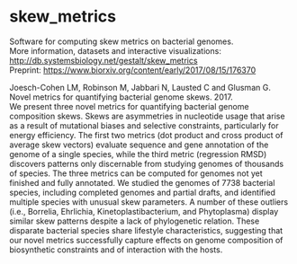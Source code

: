 # skew_metrics
Software for computing skew metrics on bacterial genomes.  
More information, datasets and interactive visualizations: http://db.systemsbiology.net/gestalt/skew_metrics  
Preprint: https://www.biorxiv.org/content/early/2017/08/15/176370

Joesch-Cohen LM, Robinson M, Jabbari N, Lausted C and Glusman G. Novel metrics for quantifying bacterial genome skews. 2017.  
We present three novel metrics for quantifying bacterial genome composition skews. Skews are asymmetries in nucleotide usage that arise as a result of mutational biases and selective constraints, particularly for energy efficiency. The first two metrics (dot product and cross product of average skew vectors) evaluate sequence and gene annotation of the genome of a single species, while the third metric (regression RMSD) discovers patterns only discernable from studying genomes of thousands of species. The three metrics can be computed for genomes not yet finished and fully annotated. We studied the genomes of 7738 bacterial species, including completed genomes and partial drafts, and identified multiple species with unusual skew parameters. A number of these outliers (i.e., Borrelia, Ehrlichia, Kinetoplastibacterium, and Phytoplasma) display similar skew patterns despite a lack of phylogenetic relation. These disparate bacterial species share lifestyle characteristics, suggesting that our novel metrics successfully capture effects on genome composition of biosynthetic constraints and of interaction with the hosts.
